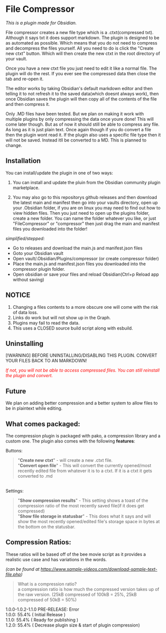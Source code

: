# File Compressor
<i>This is a plugin made for Obsidian.</i>

File compressor creates a new file type which is a .ctxt(compressed txt). Although it says txt it does support markdown. The plugin is designed to be as automated as possible. Which means that you do not need to compress and decompress the files yourself. All you need to do is click the "Create new ctxt" button. Which will then create the new ctxt in the root directory of your vault.

Once you have a new ctxt file you just need to edit it like a normal file. The plugin will do the rest. If you ever see the compressed data then close the tab and re-open it.

The editor works by taking Obsidian's default markdown editor and then telling it to not refresh it to the saved data(which doesnt always work), then once Obsidian saves the plugin will then copy all of the contents of the file and then compress it.

Only .MD files have been tested. But we plan on making it work with multiple plugins by only compressing the data once youre done! This will come later though. But as of now it should still be able to compress any file. As long as it is just plain text. Once again though if you do convert a file then the plugin wont read it. If the plugin also uses a specific file type then it will not be saved. Instead itll be converted to a MD. This is planned to change.

## Installation
You can install/update the plugin in one of two ways:

1. You can install and update the pluin from the Obsidian community plugin marketplace.

2. You may also go to this repositorys github releases and then download the latest main and manifest then go into your vaults directory, open up your .Obsidian folder, if you are on linux you may need to find out how to view hidden files. Then you just need to open up the plugins folder, create a new folder. You can name the folder whatever you like, or just "FileCompressor" or "compressor" then just drag the main and manifest files you downloaded into the folder!

*simplified/stepped:*
- Go to releases and download the main.js and manifest.json files
- Goto your Obsidian vault
- Open vault/.Obsidian/Plugins/compressor (or create compressor folder)
- Place the main.js and manifest.json files you downloaded into the compressor plugin folder.
- Open obsidian or save your files and reload Obsidian(Ctrl+p Reload app without saving)


## NOTICE
1. Changing a files contents to a more obscure one will come with the risk of data loss.
2. Links do work but will not show up in the Graph.
3. Plugins may fail to read the data.
4. This uses a CLOSED source build script along with esbuild.


## Uninstalling
[!WARNING]
BEFORE UNINSTALLING/DISABLING THIS PLUGIN. CONVERT YOUR FILES BACK TO AN MARKDOWN!

<i style="color:red">If not, you will not be able to access compressed files. You can still reinstall the plugin and convert.</i>

## Future
We plan on adding better compression and a better system to allow files to be in plaintext while editing.

## What comes packaged:
The compression plugin is packaged with pako, a compression library and a custom one. The plugin also comes with the following **features**:

Buttons:
> "**Create new ctxt**" - will create a new .ctxt file.<br>
> "**Convert open file**" - This will convert the currently opened/most recently edited file from whatever it is to a ctxt. If it is a ctxt it gets converted to .md

<br>Settings:
> "**Show compression results**" - This setting shows a toast of the compression ratio of the most recently saved file(if it does get compressed)<br>
> "**Show file storage in statusbar**" - This does what it says and will show the most recently opened/edited file's storage space in bytes at the bottom on the statusbar.

## Compression Ratios:
These ratios will be based off of the bee movie script as it provides a realistic use case and has variations in the words.

*(can be found at https://www.sample-videos.com/download-sample-text-file.php)*

> What is a compression ratio?<br>a compression ratio is how much the compressed version takes up of the raw version. (25kB compressed of 100kB = 25%, 25kB compressed of 50kB = 50%)

1.0.0-1.0.2-1.1.0 PRE-RELEASE: Error<br>
1.0.0: 55.4% ( Initial Release )<br>
1.1.0: 55.4% ( Ready for publishing )<br>
1.2.0: 55.4% ( Decrease plugin size & start of plugin compression)<br>